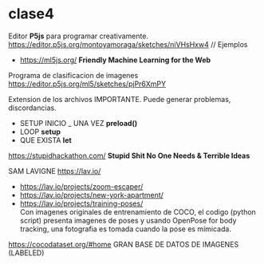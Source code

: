 # clase4

Editor **P5js** para programar creativamente.  
https://editor.p5js.org/montoyamoraga/sketches/niVHsHxw4  // Ejemplos
  
- https://ml5js.org/ **Friendly Machine Learning for the Web**  
   
Programa de clasificacion de imagenes  
https://editor.p5js.org/ml5/sketches/pjPr6XmPY  
  
Extension de los archivos IMPORTANTE. Puede generar problemas, discordancias.  
  
- SETUP INICIO _ UNA VEZ **preload()**  
- LOOP **setup**
- QUE EXISTA **let**

https://stupidhackathon.com/ **Stupid Shit No One Needs & Terrible Ideas**  
  
SAM LAVIGNE https://lav.io/   
- https://lav.io/projects/zoom-escaper/  
- https://lav.io/projects/new-york-apartment/  
- https://lav.io/projects/training-poses/  
Con imagenes originales de entrenamiento de COCO, el codigo (python script) presenta imagenes de poses y usando OpenPose for body tracking, una fotografia es tomada cuando la pose es mimicada.

https://cocodataset.org/#home GRAN BASE DE DATOS DE IMAGENES (LABELED)


